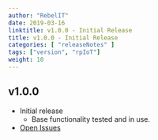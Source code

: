 ```yaml
---
author: "RebelIT"
date: 2019-03-16
linktitle: v1.0.0 - Initial Release
title: v1.0.0 - Initial Release
categories: [ "releaseNotes" ]
tags: ["version", "rpIoT"]
weight: 10
---
```


## v1.0.0
  * Initial release
    * Base functionality tested and in use.
  * [Open Issues](https://github.com/RebelIT/rpIoT/issues)
